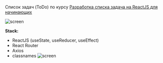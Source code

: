 Список задач (ToDo) по курсу [Разработка списка задача на ReactJS для начинающих](https://www.youtube.com/watch?v=PGZ6HtgSeio&list=PL0FGkDGJQjJGBcY_b625HqAKL4i5iNZGs)

![screen](https://user-images.githubusercontent.com/91273773/150125803-d0fbf468-e8ea-4b13-8982-305dc7add6b3.png)

**Stack:**

- ReactJS (useState, useReducer, useEffect)
- React Router
- Axios
- classnames
![screen](https://user-images.githubusercontent.com/91273773/150125788-a55bc270-a117-4406-8e3b-7205e0808d3d.png)
